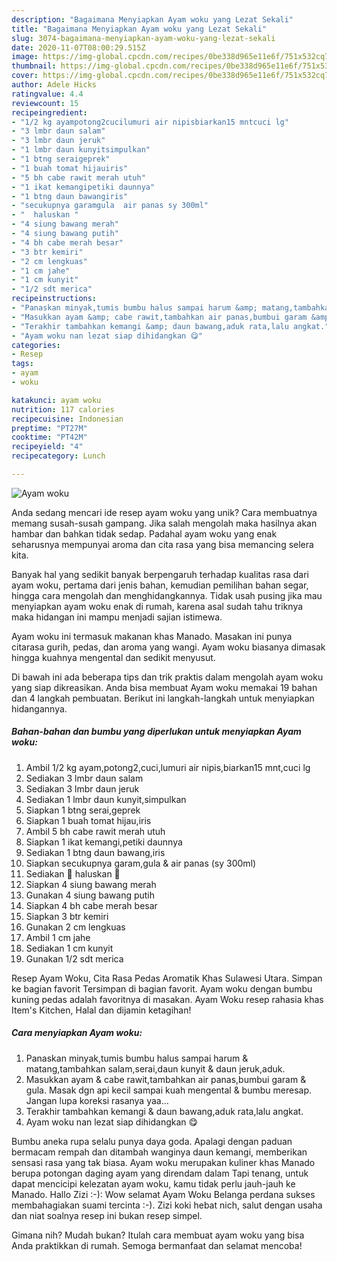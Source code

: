 ```yaml
---
description: "Bagaimana Menyiapkan Ayam woku yang Lezat Sekali"
title: "Bagaimana Menyiapkan Ayam woku yang Lezat Sekali"
slug: 3074-bagaimana-menyiapkan-ayam-woku-yang-lezat-sekali
date: 2020-11-07T08:00:29.515Z
image: https://img-global.cpcdn.com/recipes/0be338d965e11e6f/751x532cq70/ayam-woku-foto-resep-utama.jpg
thumbnail: https://img-global.cpcdn.com/recipes/0be338d965e11e6f/751x532cq70/ayam-woku-foto-resep-utama.jpg
cover: https://img-global.cpcdn.com/recipes/0be338d965e11e6f/751x532cq70/ayam-woku-foto-resep-utama.jpg
author: Adele Hicks
ratingvalue: 4.4
reviewcount: 15
recipeingredient:
- "1/2 kg ayampotong2cucilumuri air nipisbiarkan15 mntcuci lg"
- "3 lmbr daun salam"
- "3 lmbr daun jeruk"
- "1 lmbr daun kunyitsimpulkan"
- "1 btng seraigeprek"
- "1 buah tomat hijauiris"
- "5 bh cabe rawit merah utuh"
- "1 ikat kemangipetiki daunnya"
- "1 btng daun bawangiris"
- "secukupnya garamgula  air panas sy 300ml"
- "  haluskan "
- "4 siung bawang merah"
- "4 siung bawang putih"
- "4 bh cabe merah besar"
- "3 btr kemiri"
- "2 cm lengkuas"
- "1 cm jahe"
- "1 cm kunyit"
- "1/2 sdt merica"
recipeinstructions:
- "Panaskan minyak,tumis bumbu halus sampai harum &amp; matang,tambahkan salam,serai,daun kunyit &amp; daun jeruk,aduk."
- "Masukkan ayam &amp; cabe rawit,tambahkan air panas,bumbui garam &amp; gula. Masak dgn api kecil sampai kuah mengental &amp; bumbu meresap. Jangan lupa koreksi rasanya yaa..."
- "Terakhir tambahkan kemangi &amp; daun bawang,aduk rata,lalu angkat."
- "Ayam woku nan lezat siap dihidangkan 😋"
categories:
- Resep
tags:
- ayam
- woku

katakunci: ayam woku 
nutrition: 117 calories
recipecuisine: Indonesian
preptime: "PT27M"
cooktime: "PT42M"
recipeyield: "4"
recipecategory: Lunch

---
```



![Ayam woku](https://img-global.cpcdn.com/recipes/0be338d965e11e6f/751x532cq70/ayam-woku-foto-resep-utama.jpg)

Anda sedang mencari ide resep ayam woku yang unik? Cara membuatnya memang susah-susah gampang. Jika salah mengolah maka hasilnya akan hambar dan bahkan tidak sedap. Padahal ayam woku yang enak seharusnya mempunyai aroma dan cita rasa yang bisa memancing selera kita.

Banyak hal yang sedikit banyak berpengaruh terhadap kualitas rasa dari ayam woku, pertama dari jenis bahan, kemudian pemilihan bahan segar, hingga cara mengolah dan menghidangkannya. Tidak usah pusing jika mau menyiapkan ayam woku enak di rumah, karena asal sudah tahu triknya maka hidangan ini mampu menjadi sajian istimewa.

Ayam woku ini termasuk makanan khas Manado. Masakan ini punya citarasa gurih, pedas, dan aroma yang wangi. Ayam woku biasanya dimasak hingga kuahnya mengental dan sedikit menyusut.


Di bawah ini ada beberapa tips dan trik praktis dalam mengolah ayam woku yang siap dikreasikan. Anda bisa membuat Ayam woku memakai 19 bahan dan 4 langkah pembuatan. Berikut ini langkah-langkah untuk menyiapkan hidangannya.

<!--inarticleads1-->

##### Bahan-bahan dan bumbu yang diperlukan untuk menyiapkan Ayam woku:

1. Ambil 1/2 kg ayam,potong2,cuci,lumuri air nipis,biarkan15 mnt,cuci lg
1. Sediakan 3 lmbr daun salam
1. Sediakan 3 lmbr daun jeruk
1. Sediakan 1 lmbr daun kunyit,simpulkan
1. Siapkan 1 btng serai,geprek
1. Siapkan 1 buah tomat hijau,iris
1. Ambil 5 bh cabe rawit merah utuh
1. Siapkan 1 ikat kemangi,petiki daunnya
1. Sediakan 1 btng daun bawang,iris
1. Siapkan secukupnya garam,gula &amp; air panas (sy 300ml)
1. Sediakan  🍅 haluskan 🍅
1. Siapkan 4 siung bawang merah
1. Gunakan 4 siung bawang putih
1. Siapkan 4 bh cabe merah besar
1. Siapkan 3 btr kemiri
1. Gunakan 2 cm lengkuas
1. Ambil 1 cm jahe
1. Sediakan 1 cm kunyit
1. Gunakan 1/2 sdt merica


Resep Ayam Woku, Cita Rasa Pedas Aromatik Khas Sulawesi Utara. Simpan ke bagian favorit Tersimpan di bagian favorit. Ayam woku dengan bumbu kuning pedas adalah favoritnya di masakan. Ayam Woku resep rahasia khas Item&#39;s Kitchen, Halal dan dijamin ketagihan! 

<!--inarticleads2-->

##### Cara menyiapkan Ayam woku:

1. Panaskan minyak,tumis bumbu halus sampai harum &amp; matang,tambahkan salam,serai,daun kunyit &amp; daun jeruk,aduk.
1. Masukkan ayam &amp; cabe rawit,tambahkan air panas,bumbui garam &amp; gula. Masak dgn api kecil sampai kuah mengental &amp; bumbu meresap. Jangan lupa koreksi rasanya yaa...
1. Terakhir tambahkan kemangi &amp; daun bawang,aduk rata,lalu angkat.
1. Ayam woku nan lezat siap dihidangkan 😋


Bumbu aneka rupa selalu punya daya goda. Apalagi dengan paduan bermacam rempah dan ditambah wanginya daun kemangi, memberikan sensasi rasa yang tak biasa. Ayam woku merupakan kuliner khas Manado berupa potongan daging ayam yang direndam dalam Tapi tenang, untuk dapat mencicipi kelezatan ayam woku, kamu tidak perlu jauh-jauh ke Manado. Hallo Zizi :-): Wow selamat Ayam Woku Belanga perdana sukses membahagiakan suami tercinta :-). Zizi koki hebat nich, salut dengan usaha dan niat soalnya resep ini bukan resep simpel. 

Gimana nih? Mudah bukan? Itulah cara membuat ayam woku yang bisa Anda praktikkan di rumah. Semoga bermanfaat dan selamat mencoba!
